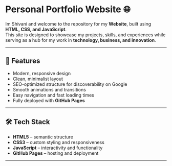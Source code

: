 # Personal Portfolio Website 🌐  

Im Shivani and welcome to the repository for my **Website**, built using **HTML, CSS, and JavaScript**.  
This site is designed to showcase my projects, skills, and experiences while serving as a hub for my work in **technology, business, and innovation**.  

---

## 🚀 Features  
- Modern, responsive design  
- Clean, minimalist layout  
- SEO-optimized structure for discoverability on Google  
- Smooth animations and transitions  
- Easy navigation and fast loading times  
- Fully deployed with **GitHub Pages**  

---

## 🛠️ Tech Stack  
- **HTML5** – semantic structure  
- **CSS3** – custom styling and responsiveness  
- **JavaScript** – interactivity and functionality  
- **GitHub Pages** – hosting and deployment  

---
